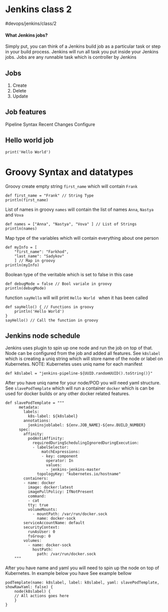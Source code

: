 # Jenkins class 2 
#devops/jenkins/class/2


#### What Jenkins jobs?

Simply put, you can think of a Jenkins build job as a particular task or step in your build process. Jenkins will run all task you put inside your Jenkins jobs. 
Jobs are any runnable task which is controller by Jenkins


## Jobs
1. Create 
2. Delete
3. Update 


## Job features
Pipeline Syntax
Recent Changes
Configure


## Hello world job
```
print('Hello World')
```



# Groovy Syntax and datatypes
Groovy create empty string `first_name` which will contain `Frank`
```
def first_name = "Frank" // String Type 
println(first_name)
```

List of names in groovy `names` will contain the list of names `Anna`,  `Nastya ` and `Vova `
```
def names = ["Anna", "Nastya", "Vova" ] // List of Strings
println(names)
```

Map type of the variables which will contain everything about one person 
```
def myInfo = [
    "first_name": "Farkhod", 
    "last_name": "Sadykov"
    ] // Map in groovy 
println(myInfo)
```

Boolean type of the veritable which is set to false in this case 
```
def debugMode = false // Bool variale in groovy 
println(debugMode)
```

function `sayHello` will will print `Hello World ` when it has been called
```
def sayHello() { // Functions in groovy 
    println('Hello World')
}
sayHello() // Call the function in groovy 
```


## Jenkins node schedule
Jenkins uses plugin to spin up one node and run the job on top of that. Node can be configured from the job and added all features. See `k8slabel` which is creating a uniq string which will store name of the node or label on Kubernetes. NOTE: Kubernetes uses uniq name for each manifest 
```
def k8slabel = "jenkins-pipeline-${UUID.randomUUID().toString()}"
```

After you have uniq name for your node/POD you will need yaml structure. See `slavePodTemplate` which will run a container `docker` which is can be used for docker builds  or any other docker related features.  
```
def slavePodTemplate = """
      metadata:
        labels:
          k8s-label: ${k8slabel}
        annotations:
          jenkinsjoblabel: ${env.JOB_NAME}-${env.BUILD_NUMBER}
      spec:
        affinity:
          podAntiAffinity:
            requiredDuringSchedulingIgnoredDuringExecution:
            - labelSelector:
                matchExpressions:
                - key: component
                  operator: In
                  values:
                  - jenkins-jenkins-master
              topologyKey: "kubernetes.io/hostname"
        containers:
        - name: docker
          image: docker:latest
          imagePullPolicy: IfNotPresent
          command:
          - cat
          tty: true
          volumeMounts:
            - mountPath: /var/run/docker.sock
              name: docker-sock
        serviceAccountName: default
        securityContext:
          runAsUser: 0
          fsGroup: 0
        volumes:
          - name: docker-sock
            hostPath:
              path: /var/run/docker.sock
    """
```

After you have name and yaml you will need to spin up the node on top of Kubernetes. In example below you have  See example bellow
```
podTemplate(name: k8slabel, label: k8slabel, yaml: slavePodTemplate, showRawYaml: false) {
	node(k8slabel) {
	// All actions goes here
	}
}
```


